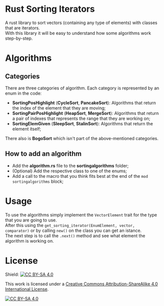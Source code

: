 # Rust Sorting Iterators
A rust library to sort vectors (containing any type of elements) with classes that are iterators.\
With this library it will be easy to understand how some algorithms work step-by-step.

# Algorithms
## Categories

There are three categories of algorithm. Each category is represented by an enum in the code:
- **SortingPosHighlight** (__CycleSort__, __PancakeSort__): Algorithms that return the index of the element that they are moving;
- **SortingPairPosHighlight** (__HeapSort__, __MergeSort__): Algorithms that return a pair of indexes that represents the range that they are working on;
- **SortingElemGiven** (__SleepSort__, __StalinSort__): Algorithms that return the element itself;

There also is __BogoSort__ which isn't part of the above-mentioned categories.
## How to add an algorithm

- Add the __algorithm.rs__ file to the __sortingalgorithms__ folder;
- (Optional) Add the respective class to one of the enums;
- Add a call to the macro that you think fits best at the end of the `mod sortingalgorithms` block;

# Usage
To use the algorithms simply implement the `VectorElement` trait for the type that you are going to use. \
After this using the `get_sorting_iterator(EnumElement, vector, comparator)` or by calling `new()` on the class you can get an istance.\
The next step is to call the `.next()` method and see what element the algorithm is working on.

# License
Shield: [![CC BY-SA 4.0][cc-by-sa-shield]][cc-by-sa]

This work is licensed under a
[Creative Commons Attribution-ShareAlike 4.0 International License][cc-by-sa].

[![CC BY-SA 4.0][cc-by-sa-image]][cc-by-sa]

[cc-by-sa]: http://creativecommons.org/licenses/by-sa/4.0/
[cc-by-sa-image]: https://licensebuttons.net/l/by-sa/4.0/88x31.png
[cc-by-sa-shield]: https://img.shields.io/badge/License-CC%20BY--SA%204.0-lightgrey.svg